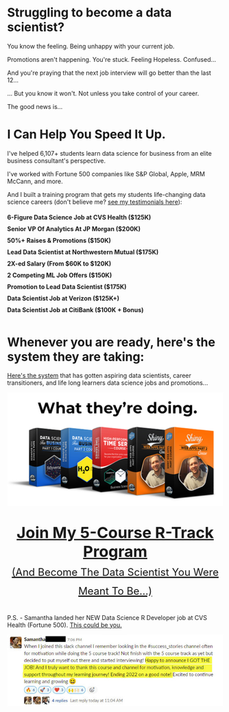 # Struggling to become a data scientist?

You know the feeling. Being unhappy with your current job.

Promotions aren't happening. You're stuck. Feeling Hopeless. Confused...

And you're praying that the next job interview will go better than the last 12...

... But you know it won't. Not unless you take control of your career.

The good news is...

# I Can Help You Speed It Up.

I've helped 6,107+ students learn data science for business from an elite business consultant's perspective.

I've worked with Fortune 500 companies like S&P Global, Apple, MRM McCann, and more.

And I built a training program that gets my students life-changing data science careers (don't believe me? [see my testimonials here](https://university.business-science.io/p/5-course-bundle-machine-learning-web-apps-time-series/)):


<h4 class="text-center">
6-Figure Data Science Job at CVS Health ($125K)<br><div style="height:10px;"></div>
Senior VP Of Analytics At JP Morgan ($200K)<br><div style="height:10px;"></div>
50%+ Raises & Promotions ($150K)<br><div style="height:10px;"></div>
Lead Data Scientist at Northwestern Mutual ($175K)<br><div style="height:10px;"></div>
2X-ed Salary (From $60K to $120K)<br><div style="height:10px;"></div>
2 Competing ML Job Offers ($150K)<br><div style="height:10px;"></div>
Promotion to Lead Data Scientist ($175K)<br><div style="height:10px;"></div>
Data Scientist Job at Verizon ($125K+)<br><div style="height:10px;"></div>
Data Scientist Job at CitiBank ($100K + Bonus)<br><div style="height:10px;"></div>
</h4>


# Whenever you are ready, here's the system they are taking:

[Here's the system](https://university.business-science.io/p/5-course-bundle-machine-learning-web-apps-time-series) that has gotten aspiring data scientists, career transitioners, and life long learners data science jobs and promotions...

![What They're Doing - 5 Course R-Track](/assets/rtrack_what_theyre_doing_2.jpg)

<p style="font-size: 36px;text-align: center;">
<a href="https://university.business-science.io/p/5-course-bundle-machine-learning-web-apps-time-series">
<strong>Join My 5-Course R-Track Program</strong><br><small style="font-size:24px;">(And Become The Data Scientist You Were Meant To Be...)</small>
</a>
</p>

P.S. - Samantha landed her NEW Data Science R Developer job at CVS Health (Fortune 500). [This could be you.](https://university.business-science.io/p/5-course-bundle-machine-learning-web-apps-time-series) 

![Success Samantha Got The Job](/img/success_samantha_got_job.jpg)
